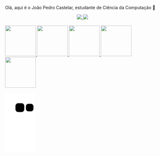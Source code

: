 Olá, aqui é o João Pedro Castelar, estudante de Ciência da Computação 👋

<div align="center">
  <a href="https://github.com/jaocastelar">
  <img height="180em" src="https://github-readme-stats.vercel.app/api?username=jaocastelar&show_icons=true&theme=dark&include_all_commits=true&count_private=true"/>
  <img height="180em" src="https://github-readme-stats.vercel.app/api/top-langs/?username=jaocastelar&layout=compact&langs_count=7&theme=dark"/>
</div>

<div style="display: inline_block"><br>
  <img width="100px" height="100px" src="https://cdn.jsdelivr.net/gh/devicons/devicon/icons/python/python-original.svg" />
  <img width="100px" height="100px" src="https://cdn.jsdelivr.net/gh/devicons/devicon/icons/html5/html5-original.svg" />
  <img width="100px" height="100px" src="https://cdn.jsdelivr.net/gh/devicons/devicon/icons/css3/css3-original.svg" />
  <img width="100px" height="100px" src="https://cdn.jsdelivr.net/gh/devicons/devicon/icons/c/c-original.svg" />
  <img width="100px" height="100px" src="https://cdn.jsdelivr.net/gh/devicons/devicon/icons/javascript/javascript-original.svg" />
</div>

![Snake animation](https://github.com/jaocastelar/jaocastelar/blob/output/github-contribution-grid-snake.svg)
